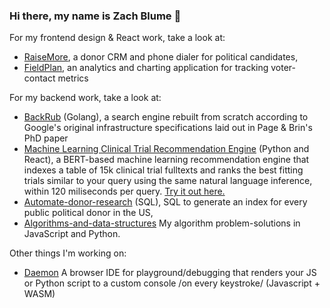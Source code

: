 ### Hi there, my name is Zach Blume 👋

For my frontend design & React work, take a look at:
* [RaiseMore](https://github.com/zachblume/raisemore), a donor CRM and phone dialer for political candidates,
* [FieldPlan](https://github.com/zachblume/fieldplan), an analytics and charting application for tracking voter-contact metrics

For my backend work, take a look at:
* [BackRub](https://github.com/zachblume/backrub) (Golang), a search engine rebuilt from scratch according to Google's original infrastructure specifications laid out in Page & Brin's PhD paper
* [Machine Learning Clinical Trial Recommendation Engine](https://github.com/zachblume/machine-learning-recommendation-engine-demo) (Python and React), a BERT-based machine learning recommendation engine that indexes a table of 15k clinical trial fulltexts and ranks the best fitting trials similar to your query using the same natural language inference, within 120 miliseconds per query. [Try it out here.](https://tmn-demo.vercel.app/)
* [Automate-donor-research](https://github.com/zachblume/automate-donor-research) (SQL), SQL to generate an index for every public political donor in the US,
* [Algorithms-and-data-structures](https://github.com/zachblume/algorithms-and-data-structures) My algorithm problem-solutions in JavaScript and Python.

Other things I'm working on:
* [Daemon](https://github.com/zachblume/daemon) A browser IDE for playground/debugging that renders your JS or Python script to a custom console /on every keystroke/ (Javascript + WASM)
